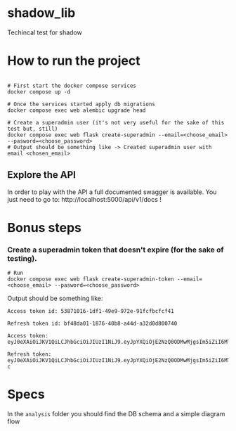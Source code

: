 # shadow_lib

Techincal test for shadow

# How to run the project

```shell

# First start the docker compose services
docker compose up -d

# Once the services started apply db migrations
docker compose exec web alembic upgrade head

# Create a superadmin user (it's not very useful for the sake of this test but, still)
docker compose exec web flask create-superadmin --email=<choose_email> --pasword=<choose_password>
# Output should be something like -> Created superadmin user with email <chosen_email>

```

## Explore the API

In order to play with the API a full documented swagger is available. You just need to go to: http://localhost:5000/api/v1/docs !


# Bonus steps

### Create a superadmin token that doesn't expire (for the sake of testing).

```shell
# Run
docker compose exec web flask create-superadmin-token --email=<choose_email> --pasword=<choose_password>
```

Output should be something like:

```shell
Access token id: 53871016-1df1-49e9-972e-91fcfbcfcf41

Refresh token id: bf48da01-1876-40b8-a44d-a32d0d800740

Access token: eyJ0eXAiOiJKV1QiLCJhbGciOiJIUzI1NiJ9.eyJpYXQiOjE2NzQ0ODMwMjgsIm5iZiI6MTY3NDQ4MzAyOCwianRpIjoiNTM4NzEwMTYtMWRmMS00OWU5LTk3MmUtOTFmY2ZiY2ZjZjQxIiwidHlwZSI6ImFjY2VzcyIsImlzcyI6InNoYWRvd19saWIiLCJleHAiOjE3Mzc1NTUwMjgsInVzZXJfaWQiOiIyODNmMzNmYS0zYmYxLTRlNzktOGFhOC0xOTMzNGU3ZTk4YzkiLCJlbWFpbCI6ImZyYW5jZXNjby5wZXJuYUBnbWFpbC5jb20iLCJyb2xlIjoic3VwZXJhZG1pbiJ9.ithdGyVJIRV8bZ8jJmxl79aXcemYkb6ACX8kVJdSEBk

Refresh token: eyJ0eXAiOiJKV1QiLCJhbGciOiJIUzI1NiJ9.eyJpYXQiOjE2NzQ0ODMwMjgsIm5iZiI6MTY3NDQ4MzAyOCwianRpIjoiYmY0OGRhMDEtMTg3Ni00MGI4LWE0NGQtYTMyZDBkODAwNzQwIiwidHlwZSI6InJlZnJlc2giLCJpc3MiOiJzaGFkb3dfbGliIiwiZXhwIjoxNzY5MDkxMDI4LCJ1c2VyX2lkIjoiMjgzZjMzZmEtM2JmMS00ZTc5LThhYTgtMTkzMzRlN2U5OGM5IiwiZW1haWwiOiJmcmFuY2VzY28ucGVybmFAZ21haWwuY29tIiwicm9sZSI6InN1cGVyYWRtaW4ifQ.H1D7Au9xPPsbvGZHe6vj9SFoOA1gYxC6HzPTmXolo-c

```

# Specs

In the `analysis` folder you should find the DB schema and a simple diagram flow








